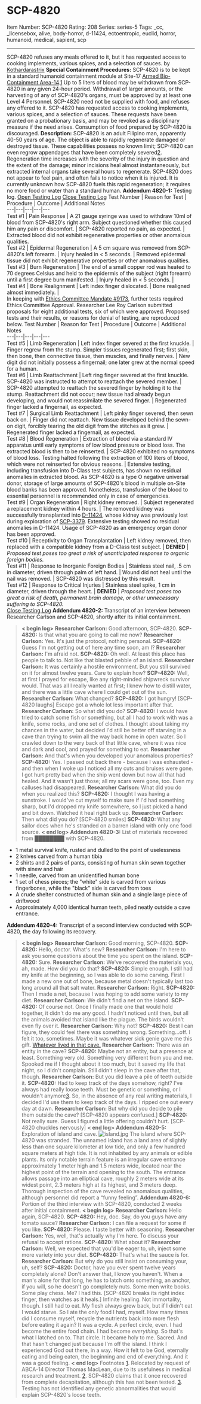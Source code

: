 # SCP-4820
Item Number: SCP-4820
Rating: 208
Series: series-5
Tags: _cc, _licensebox, alive, body-horror, d-11424, ectoentropic, euclid, horror, humanoid, medical, sapient, scp

---

SCP-4820 refuses any meals offered to it, but it has requested access to cooking implements, various spices, and a selection of sauces.
by [Kothardarastrix](/koths-korner)
**Special Containment Procedures:** SCP-4820 is to be kept in a standard humanoid containment module at Site-17 [Armed Bio-Containment Area-14](/the-drooling-path).[1](javascript:;) Up to 5 liters of blood may be withdrawn from SCP-4820 in any given 24-hour period. Withdrawal of larger amounts, or the harvesting of any of SCP-4820's organs, must be approved by at least one Level 4 Personnel.
SCP-4820 need not be supplied with food, and refuses any offered to it. SCP-4820 has requested access to cooking implements, various spices, and a selection of sauces. These requests have been granted on a probationary basis, and may be revoked as a disciplinary measure if the need arises. Consumption of food prepared by SCP-4820 is discouraged.
**Description:** SCP-4820 is an adult Filipino man, apparently 40-50 years of age. The object is able to rapidly regenerate damaged or destroyed tissue. These capabilities possess no known limit; SCP-4820 can even regrow appendages that have been completely severed[2](javascript:;). Regeneration time increases with the severity of the injury in question and the extent of the damage; minor incisions heal almost instantaneously, but extracted internal organs take several hours to regenerate. SCP-4820 does not appear to feel pain, and often fails to notice when it is injured.
It is currently unknown how SCP-4820 fuels this rapid regeneration; it requires no more food or water than a standard human.
**Addendum 4820-1:** Testing log.
[Open Testing Log](javascript:;)
[Close Testing Log](javascript:;)
Test Number | Reason for Test | Procedure | Outcome | Additional Notes  
---|---|---|---|---  
Test #1 | Pain Response | A 21 gauge syringe was used to withdraw 10ml of blood from SCP-4820's right arm. Subject questioned whether this caused him any pain or discomfort. | SCP-4820 reported no pain, as expected. | Extracted blood did not exhibit regenerative properties or other anomalous qualities.  
Test #2 | Epidermal Regeneration | A 5 cm square was removed from SCP-4820's left forearm. | Injury healed in < 5 seconds. | Removed epidermal tissue did not exhibit regenerative properties or other anomalous qualities.  
Test #3 | Burn Regeneration | The end of a small copper rod was heated to 70 degrees Celsius and held to the epidermis of the subject (right forearm) until a first degree burn manifested. | Injury healed in < 5 seconds. |   
Test #4 | Bone Realignment | Left index finger dislocated. | Bone realigned almost immediately. |   
In keeping with [Ethics Committee Mandate #9173](/scp-5398), further tests required Ethics Committee Approval. Researcher Lee Roy Carlson submitted proposals for eight additional tests, six of which were approved. Proposed tests and their results, or reasons for denial of testing, are reproduced below.
Test Number | Reason for Test | Procedure | Outcome | Additional Notes  
---|---|---|---|---  
Test #5 | Limb Regeneration | Left index finger severed at the first knuckle. | Finger regrew from the stump. Simpler tissues regenerated first; first skin, then bone, then connective tissue, then muscles, and finally nerves. | New digit did not initially possess a fingernail; one later grew at the normal speed for a human.  
Test #6 | Limb Reattachment | Left ring finger severed at the first knuckle. SCP-4820 was instructed to attempt to reattach the severed member. | SCP-4820 attempted to reattach the severed finger by holding it to the stump. Reattachment did not occur; new tissue had already begun developing, and would not reassimilate the severed finger. | Regenerated finger lacked a fingernail, as expected.  
Test #7 | Surgical Limb Reattachment | Left pinky finger severed, then sewn back on. | Finger did not reattach. New tissue developed behind the sewn-on digit, forcibly tearing the old digit from the stitches as it grew. | Regenerated finger lacked a fingernail, as expected.  
Test #8 | Blood Regeneration | Extraction of blood via a standard IV apparatus until early symptoms of low blood pressure or blood loss. The extracted blood is then to be reinserted. | SCP-4820 exhibited no symptoms of blood loss. Testing halted following the extraction of 100 liters of blood, which were not reinserted for obvious reasons. | Extensive testing, including transfusion into D-Class test subjects, has shown no residual anomalies in extracted blood. As SCP-4820 is a type O negative universal donor, storage of large amounts of SCP-4820's blood in multiple on-Site blood banks has been approved. Nonetheless, transfusion of the blood to essential personnel is recommended only in case of emergencies.  
Test #9 | Organ Regeneration | Right kidney removed. | Subject regenerated a replacement kidney within 4 hours. | The removed kidney was successfully transplanted into [D-11424](/scp-3202), whose kidney was previously lost during exploration of [SCP-3379](/scp-3379). Extensive testing showed no residual anomalies in D-11424. Usage of SCP-4820 as an emergency organ donor has been approved.  
Test #10 | Receptivity to Organ Transplantation | Left kidney removed, then replaced with a compatible kidney from a D-Class test subject. | **DENIED** | _Proposed test poses too great a risk of unanticipated response to organic foreign bodies._  
Test #11 | Response to Inorganic Foreign Bodies | Stainless steel nail, .5 cm in diameter, driven through palm of left hand. | Wound did not heal until the nail was removed. | SCP-4820 was distressed by this result.  
Test #12 | Response to Critical Injuries | Stainless steel spike, 1 cm in diameter, driven through the heart. | **DENIED** | _Proposed test poses too great a risk of death, permanent brain damage, or other unnecessary suffering to SCP-4820._  
[Close Testing Log](javascript:;)
**Addendum 4820-2:** Transcript of an interview between Researcher Carlson and SCP-4820, shortly after its initial containment.
> **< begin log>**
> **Researcher Carlson:** Good afternoon, SCP-4820.
> **SCP-4820:** Is that what you are going to call me now?
> **Researcher Carlson:** Yes. It's just the protocol, nothing personal.
> **SCP-4820:** Guess I'm not getting out of here any time soon, am I?
> **Researcher Carlson:** I'm afraid not.
> **SCP-4820:** Oh well. At least this place has people to talk to. Not like that blasted pebble of an island.
> **Researcher Carlson:** It was certainly a hostile environment. But you still survived on it for almost twelve years. Care to explain how?
> **SCP-4820:** Well, at first I prayed for escape, like any right-minded shipwreck survivor would. That was all I really wanted at first; I knew how to distill water, and there was a little cave where I could get out of the sun.
> **Researcher Carlson:** What changed?
> **SCP-4820:** I got hungry! [SCP-4820 laughs] Escape got a whole lot less important after that.
> **Researcher Carlson:** So what did you do?
> **SCP-4820:** I would have tried to catch some fish or something, but all I had to work with was a knife, some rocks, and one set of clothes. I thought about taking my chances in the water, but decided I'd still be better off starving in a cave than trying to swim all the way back home in open water. So I crawled down to the very back of that little cave, where it was nice and dark and cool, and prayed for something to eat.
> **Researcher Carlson:** And that's when you developed your anomalous properties?
> **SCP-4820:** Yes. I passed out back there - because I was exhausted - and then when I woke up I noticed all my cuts and bruises were gone. I got hurt pretty bad when the ship went down but now all that had healed. And it wasn't just those; all my scars were gone, too. Even my calluses had disappeared.
> **Researcher Carlson:** What did you do when you realized this?
> **SCP-4820:** I thought I was having a sunstroke. I would've cut myself to make sure if I'd had something sharp, but I'd dropped my knife somewhere, so I just picked a hand and bit down. Watched it heal right back up.
> **Researcher Carlson:** Then what did you do?
> [SCP-4820 smiles]
> **SCP-4820:** What any sailor does when he's stranded on a barren island with only one food source.
> **< end log>**
**Addendum 4820-3:** List of materials recovered from ████████ with SCP-4820.
  * 1 metal survival knife, rusted and dulled to the point of uselessness
  * 2 knives carved from a human tibia
  * 2 shirts and 2 pairs of pants, consisting of human skin sewn together with sinew and hair
  * 1 needle, carved from an unidentified human bone
  * 1 set of chess pieces; the "white" side is carved from various fingerbones, while the "black" side is carved from toes
  * A crude shelter constructed of human skin and a single large piece of driftwood
  * Approximately 4,000 identical human teeth, piled neatly outside a cave entrance.

**Addendum 4820-4:** Transcript of a second interview conducted with SCP-4820, the day following its recovery.
> **< begin log>**
> **Researcher Carlson:** Good morning, SCP-4820.
> **SCP-4820:** Hello, doctor. What's new?
> **Researcher Carlson:** I'm here to ask you some questions about the time you spent on the island.
> **SCP-4820:** Sure.
> **Researcher Carlson:** We've recovered the materials you, ah, made. How did you do that?
> **SCP-4820:** Simple enough. I still had my knife at the beginning, so I was able to do some carving. First I made a new one out of bone, because metal doesn't typically last too long around all that salt water.
> **Researcher Carlson:** Right.
> **SCP-4820:** Then I made a net, because I was hoping to add some variety to my diet.
> **Researcher Carlson:** We didn't find a net on the island.
> **SCP-4820:** Of course not. Once I finally made one that would hold together, it didn't do me any good. I hadn't noticed until then, but all the animals avoided that island like the plague. The birds wouldn't even fly over it.
> **Researcher Carlson:** Why not?
> **SCP-4820:** Best I can figure, they could feel there was something wrong. Something…off. I felt it too, sometimes. Maybe it was whatever sick genie gave me this gift. [Whatever lived in that cave.](http://wanderers-library.wikidot.com/survival)
> **Researcher Carlson:** There was an entity in the cave?
> **SCP-4820:** Maybe not an entity, but a presence at least. Something very old. Something very different from you and me. Spooked me if I thought about it too much, but it saved my life that night, so I didn't complain. Still didn't sleep in the cave after that, though.
> **Researcher Carlson:** But you did leave a pile of teeth outside it.
> **SCP-4820:** Had to keep track of the days somehow, right? I've always had really loose teeth. Must be genetic or something, or I wouldn't anymore[3](javascript:;). So, in the absence of any real writing materials, I decided I'd use them to keep track of the days. I ripped one out every day at dawn.
> **Researcher Carlson:** But why did you decide to pile them outside the cave?
> [SCP-4820 appears confused.]
> **SCP-4820:** Not really sure. Guess I figured a little offering couldn't hurt. [SCP-4820 chuckles nervously]
> **< end log>**
**Addendum 4820-5:** Exploration of island and cave.
![island.jpg](https://scp-wiki.wdfiles.com/local--files/scp-4820/island.jpg)
The island where SCP-4820 was stranded.
The unnamed island has a land area of slightly less than one square kilometer at low tide, and only a few hundred square meters at high tide. It is not inhabited by any animals or edible plants. Its only notable terrain feature is an irregular cave entrance approximately 1 meter high and 1.5 meters wide, located near the highest point of the terrain and opening to the south. The entrance allows passage into an elliptical cave, roughly 2 meters wide at its widest point, 2.3 meters high at its highest, and 3 meters deep. Thorough inspection of the cave revealed no anomalous qualities, although personnel did report a “funny feeling”.
**Addendum 4820-6:** Portion of the third interview with SCP-4820, conducted 2 weeks after initial containment.
> **< begin log>**
> **Researcher Carlson:** Hello again, SCP-4820.
> **SCP-4820:** Hey, doc. Say, do you guys have any tomato sauce?
> **Researcher Carlson:** I can file a request for some if you like.
> **SCP-4820:** Please. I taste better with seasoning.
> **Researcher Carlson:** Yes, well, that's actually why I'm here. To discuss your refusal to accept rations.
> **SCP-4820:** What about it?
> **Researcher Carlson:** Well, we expected that you'd be eager to, uh, inject some more variety into your diet.
> **SCP-4820:** That's what the sauce is for.
> **Researcher Carlson:** But why do you still insist on consuming your, uh, self?
> **SCP-4820:** Doctor, have you ever spent twelve years completely alone? Don't answer that, I know you haven't. When a man's alone for that long, he has to latch onto something, an anchor, if you will, so he doesn't go completely nuts. Some men write books. Some play chess. Me? I had this. [SCP-4820 breaks its right index finger, then watches as it heals.] Infinite healing. Not immortality, though. I still had to eat. My flesh always grew back, but if I didn't eat I would starve. So I ate the only food I had, myself. How many times did I consume myself, recycle the nutrients back into more flesh before eating it again? It was a cycle. A perfect circle, even. I had become the entire food chain. I had become _everything_. So that's what I latched on to. That circle. It became holy to me. Sacred. And that hasn't changed just because I'm off the island. I think I experienced God out there, in a way. How it felt to be God, eternally eating and being eaten, the beginning and end of everything. And it was a good feeling.
> **< end log>**
Footnotes
[1](javascript:;). Relocated by request of ABCA-14 Director Thomas MacLean, due to its usefulness in medical research and treatment.
[2](javascript:;). SCP-4820 claims that it once recovered from complete decapitation, although this has not been tested.
[3](javascript:;). Testing has not identified any genetic abnormalities that would explain SCP-4820's loose teeth.